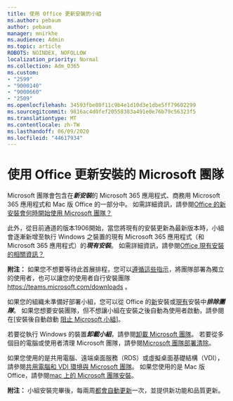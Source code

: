 ```yaml
---
title: 使用 Office 更新安裝的小組
ms.author: pebaum
author: pebaum
manager: mnirkhe
ms.audience: Admin
ms.topic: article
ROBOTS: NOINDEX, NOFOLLOW
localization_priority: Normal
ms.collection: Adm_O365
ms.custom:
- "2599"
- "9000140"
- "9000660"
- "2509"
ms.openlocfilehash: 34593fbe80f11c9b4e1d10d3e1dbe5ff79602299
ms.sourcegitcommit: 9816ac4d0fef20558383a491e0e76b79c56323f5
ms.translationtype: MT
ms.contentlocale: zh-TW
ms.lasthandoff: 06/09/2020
ms.locfileid: "44617934"
---
```

# <a name="microsoft-teams-installed-with-office-updates"></a>使用 Office 更新安裝的 Microsoft 團隊

Microsoft 團隊會包含在***新安裝***的 Microsoft 365 應用程式、商務用 Microsoft 365 應用程式和 Mac 版 Office 的一部分中。 如需詳細資訊，請參閱[Office 的新安裝會何時開始使用 Microsoft 團隊？](https://docs.microsoft.com/deployoffice/teams-install#when-will-microsoft-teams-start-being-included-with-new-installations-of-microsoft-365-apps)

此外，從目前通道的版本1906開始，當您將現有的安裝更新為最新版本時，小組會逐漸新增至執行 Windows 之裝置的現有 Microsoft 365 應用程式（和 Microsoft 365 應用程式）的***現有安裝***。 如需詳細資訊，請參閱[Office 現有安裝的相關資訊？](https://docs.microsoft.com/deployoffice/teams-install#what-about-existing-installations-of-microsoft-365-apps)

**附注：** 如果您不想要等待此首展排程，您可以[遵循這些指示](https://docs.microsoft.com/MicrosoftTeams/msi-deployment)，將團隊部署為獨立的使用者，也可以讓您的使用者自行安裝團隊 https://teams.microsoft.com/downloads 。

如果您的組織未準備好部署小組，您可以從 Office 的[新](https://docs.microsoft.com/deployoffice/teams-install#how-to-exclude-microsoft-teams-from-new-installations-of-microsoft-365-apps)安裝或[現有](https://docs.microsoft.com/deployoffice/teams-install#use-group-policy-to-control-the-installation-of-microsoft-teams)安裝中***排除團隊***。 如果您想要安裝團隊，但不想讓小組在安裝之後自動為使用者啟動，請參閱在[安裝後自動啟動 [阻止 Microsoft 小組](https://docs.microsoft.com/deployoffice/teams-install#use-group-policy-to-prevent-microsoft-teams-from-starting-automatically-after-installation)]。

若要從執行 Windows 的裝置***卸載小組***，請參閱[卸載 Microsoft 團隊](https://support.office.com/article/uninstall-microsoft-teams-3b159754-3c26-4952-abe7-57d27f5f4c81)。 若要從多個目的電腦或使用者清理 Microsoft 團隊，請參閱[Microsoft 團隊部署清除](https://docs.microsoft.com/microsoftteams/scripts/powershell-script-teams-deployment-clean-up)。

如果您使用的是共用電腦、遠端桌面服務（RDS）或虛擬桌面基礎結構（VDI），請參閱[共用電腦和 VDI 環境與 Microsoft 團隊](https://docs.microsoft.com/deployoffice/teams-install#shared-computer-and-vdi-environments-with-microsoft-teams)。 如果您使用的是 Mac 版 Office，請參閱[mac 上的 Microsoft 團隊安裝](https://docs.microsoft.com/deployoffice/teams-install#microsoft-teams-installations-on-a-mac)。

**附注：** 小組安裝完畢後，每兩周[都會自動更新](https://docs.microsoft.com/deployoffice/teams-install#feature-and-quality-updates-for-microsoft-teams)一次，並提供新功能和品質更新。 